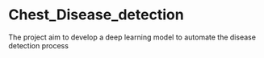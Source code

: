 # Chest_Disease_detection
The project aim to develop a deep learning model to automate the disease detection process
